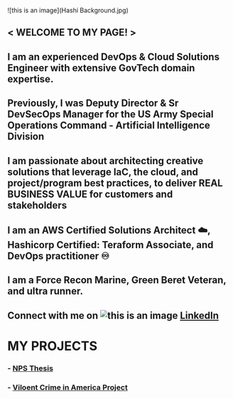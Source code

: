 ![this is an image](Hashi Background.jpg)

## < WELCOME TO MY PAGE! >

## I am an experienced DevOps & Cloud Solutions Engineer with extensive GovTech domain expertise. 

## Previously, I was Deputy Director & Sr DevSecOps Manager for the US Army Special Operations Command - Artificial Intelligence Division  

## I am passionate about architecting creative solutions that leverage IaC, the cloud, and project/program best practices, to deliver REAL BUSINESS VALUE for customers and stakeholders 

## I am an AWS Certified Solutions Architect ☁️, Hashicorp Certified: Teraform Associate, and DevOps practitioner ♾️    

## I am a Force Recon Marine, Green Beret Veteran, and ultra runner.
            
## Connect with me on ![this is an image](https://findicons.com/files/icons/1979/social/50/linkedin.png) [LinkedIn](https://www.linkedin.com/in/ryan-m-harth/)

# MY PROJECTS
### - [NPS Thesis](https://calhoun.nps.edu/handle/10945/61341)
### - [Viloent Crime in America Project](https://drive.google.com/file/d/1T_kxDkPaK_rU1fyFrs26KKQpWPvzwvxG/view?usp=sharing)
